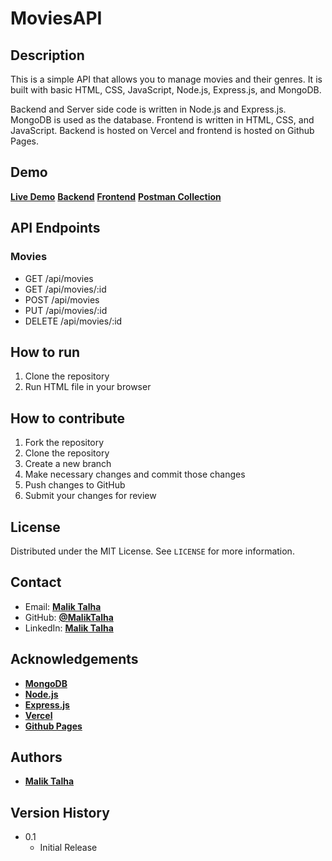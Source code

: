 # MoviesAPI 

## Description
This is a simple API that allows you to manage movies and their genres. It is built with basic HTML, CSS, JavaScript, Node.js, Express.js, and MongoDB.

Backend and Server side code is written in Node.js and Express.js. MongoDB is used as the database. Frontend is written in HTML, CSS, and JavaScript.
Backend is hosted on Vercel and frontend is hosted on Github Pages.

## Demo
[**Live Demo**](https://maliktalha03.github.io/MoviesAPI-Frontend/)
[**Backend**](https://movies-api-dh9c.vercel.app/)
[**Frontend**](https://maliktalha03.github.io/MoviesAPI-Frontend/)
[**Postman Collection**](https://www.getpostman.com/collections/9b8b8b8b8b8b8b8b8b8b)

## API Endpoints
### Movies
- GET /api/movies
- GET /api/movies/:id
- POST /api/movies
- PUT /api/movies/:id
- DELETE /api/movies/:id

## How to run
1. Clone the repository
2. Run HTML file in your browser


## How to contribute

1. Fork the repository
2. Clone the repository
3. Create a new branch
4. Make necessary changes and commit those changes
5. Push changes to GitHub
6. Submit your changes for review

## License

Distributed under the MIT License. See `LICENSE` for more information.

## Contact

- Email: [**Malik Talha**](mailto:mtnaqshbandi2003@gmail.com)
- GitHub: [**@MalikTalha**](https://github.com/MalikTalha03)
- LinkedIn: [**Malik Talha**](https://www.linkedin.com/in/vatalhamalik/)

## Acknowledgements

- [**MongoDB**](https://www.mongodb.com/)
- [**Node.js**](https://nodejs.org/en/)
- [**Express.js**](https://expressjs.com/)
- [**Vercel**](https://vercel.com/)
- [**Github Pages**](https://pages.github.com/)

## Authors

- [**Malik Talha**](https://github.com/MalikTalha03)

## Version History

- 0.1
  - Initial Release
